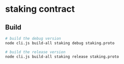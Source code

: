 # staking contract

## Build
```sh
# build the debug version
node cli.js build-all staking debug staking.proto 

# build the release version
node cli.js build-all staking release staking.proto 
```